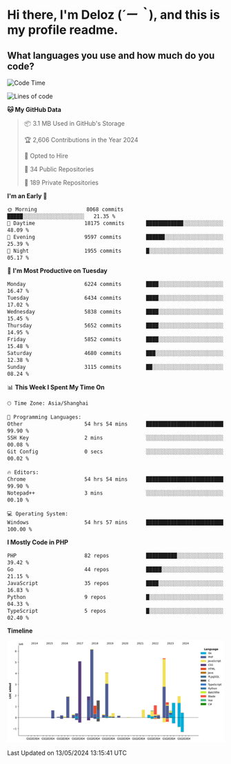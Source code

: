 # **Hi there, I'm Deloz (*´ー｀*), and this is my profile readme.**

## **What languages you use and how much do you code?**

<!--START_SECTION:waka-->
![Code Time](http://img.shields.io/badge/Code%20Time-3%2C975%20hrs%2052%20mins-blue)

![Lines of code](https://img.shields.io/badge/From%20Hello%20World%20I%27ve%20Written-38.4%20million%20lines%20of%20code-blue)

**🐱 My GitHub Data** 

> 📦 3.1 MB Used in GitHub's Storage 
 > 
> 🏆 2,606 Contributions in the Year 2024
 > 
> 💼 Opted to Hire
 > 
> 📜 34 Public Repositories 
 > 
> 🔑 189 Private Repositories 
 > 
**I'm an Early 🐤** 

```text
🌞 Morning                8068 commits        █████░░░░░░░░░░░░░░░░░░░░   21.35 % 
🌆 Daytime                18175 commits       ████████████░░░░░░░░░░░░░   48.09 % 
🌃 Evening                9597 commits        ██████░░░░░░░░░░░░░░░░░░░   25.39 % 
🌙 Night                  1955 commits        █░░░░░░░░░░░░░░░░░░░░░░░░   05.17 % 
```
📅 **I'm Most Productive on Tuesday** 

```text
Monday                   6224 commits        ████░░░░░░░░░░░░░░░░░░░░░   16.47 % 
Tuesday                  6434 commits        ████░░░░░░░░░░░░░░░░░░░░░   17.02 % 
Wednesday                5838 commits        ████░░░░░░░░░░░░░░░░░░░░░   15.45 % 
Thursday                 5652 commits        ████░░░░░░░░░░░░░░░░░░░░░   14.95 % 
Friday                   5852 commits        ████░░░░░░░░░░░░░░░░░░░░░   15.48 % 
Saturday                 4680 commits        ███░░░░░░░░░░░░░░░░░░░░░░   12.38 % 
Sunday                   3115 commits        ██░░░░░░░░░░░░░░░░░░░░░░░   08.24 % 
```


📊 **This Week I Spent My Time On** 

```text
🕑︎ Time Zone: Asia/Shanghai

💬 Programming Languages: 
Other                    54 hrs 54 mins      █████████████████████████   99.90 % 
SSH Key                  2 mins              ░░░░░░░░░░░░░░░░░░░░░░░░░   00.08 % 
Git Config               0 secs              ░░░░░░░░░░░░░░░░░░░░░░░░░   00.02 % 

🔥 Editors: 
Chrome                   54 hrs 54 mins      █████████████████████████   99.90 % 
Notepad++                3 mins              ░░░░░░░░░░░░░░░░░░░░░░░░░   00.10 % 

💻 Operating System: 
Windows                  54 hrs 57 mins      █████████████████████████   100.00 % 
```

**I Mostly Code in PHP** 

```text
PHP                      82 repos            ██████████░░░░░░░░░░░░░░░   39.42 % 
Go                       44 repos            █████░░░░░░░░░░░░░░░░░░░░   21.15 % 
JavaScript               35 repos            ████░░░░░░░░░░░░░░░░░░░░░   16.83 % 
Python                   9 repos             █░░░░░░░░░░░░░░░░░░░░░░░░   04.33 % 
TypeScript               5 repos             █░░░░░░░░░░░░░░░░░░░░░░░░   02.40 % 
```



**Timeline**

![Lines of Code chart](https://raw.githubusercontent.com/deloz/deloz/main/assets/bar_graph.png)


 Last Updated on 13/05/2024 13:15:41 UTC
<!--END_SECTION:waka-->
